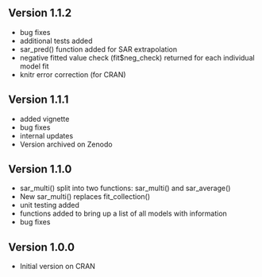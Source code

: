 ## Version 1.1.2
  * bug fixes
  * additional tests added
  * sar_pred() function added for SAR extrapolation
  * negative fitted value check (fit$neg_check) returned for each individual model fit
  * knitr error correction (for CRAN)
  
## Version 1.1.1
 * added vignette
 * bug fixes
 * internal updates
 * Version archived on Zenodo

## Version 1.1.0  
  * sar_multi() split into two functions: sar_multi() and sar_average()
  * New sar_multi() replaces fit_collection()
  * unit testing added
  * functions added to bring up a list of all models with information
  * bug fixes
  
  
## Version 1.0.0

  * Initial version on CRAN
  
